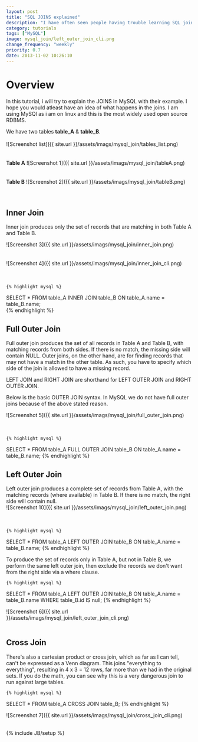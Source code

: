 ```yaml
---
layout: post
title: "SQL JOINS explained"
description: "I have often seen people having trouble learning SQL joins. Here is my tiny attempt at teaching about joins."
category: tutorials
tags: ["MySQL"]
image: mysql_join/left_outer_join_cli.png
change_frequency: "weekly"
priority: 0.7
date: 2013-11-02 10:26:10
---
```


# Overview 
In this tutorial, i will try to explain the JOINS in MySQL with their example. I hope you would atleast have an idea of what happens in the joins. I am using MySQl as i am on linux and this is the most widely used open source RDBMS. 							

We have two tables **table_A** & **table_B**.					
<br/>
![Screenshot list]({{ site.url }}/assets/imags/mysql_join/tables_list.png)						
<br/><br/>
**Table A**
![Screenshot 1]({{ site.url }}/assets/imags/mysql_join/tableA.png)						
<br/><br/>
**Table B**
![Screenshot 2]({{ site.url }}/assets/imags/mysql_join/tableB.png)						
<br/><br/>

## Inner Join
Inner join produces only the set of records that are matching in both Table A and Table B.							

![Screenshot 3]({{ site.url }}/assets/imags/mysql_join/inner_join.png)					
<br/><br/>
![Screenshot 4]({{ site.url }}/assets/imags/mysql_join/inner_join_cli.png)				
<br/><br/>

	{% highlight mysql %}
SELECT * FROM table_A INNER JOIN table_B ON table_A.name = table_B.name;				
	{% endhighlight %}


## Full Outer Join
Full outer join produces the set of all records in Table A and Table B, with matching records from both sides. If there is no match, the missing side will contain NULL. Outer joins, on the other hand, are for finding records that may not have a match in the other table. As such, you have to specify which side of the join is allowed to have a missing record.									

LEFT JOIN and RIGHT JOIN are shorthand for LEFT OUTER JOIN and RIGHT OUTER JOIN.										

Below is the basic OUTER JOIN syntax. In MySQL we do not have full outer joins because of the above stated reason.								

![Screenshot 5]({{ site.url }}/assets/imags/mysql_join/full_outer_join.png)						
<br/><br/>

	{% highlight mysql %}
SELECT * FROM table_A FULL OUTER JOIN table_B ON table_A.name = table_B.name;
	{% endhighlight %}


## Left Outer Join
Left outer join produces a complete set of records from Table A, with the matching records (where available) in Table B. If there is no match, the right side will contain null.								
![Screenshot 10]({{ site.url }}/assets/imags/mysql_join/left_outer_join.png)			
<br/><br/>

	{% highlight mysql %}
SELECT * FROM table_A LEFT OUTER JOIN table_B ON table_A.name = table_B.name;
	{% endhighlight %}

To produce the set of records only in Table A, but not in Table B, we perform the same left outer join, then exclude the records we don't want from the right side via a where clause.									

	{% highlight mysql %}
SELECT * FROM table_A LEFT OUTER JOIN table_B ON table_A.name = table_B.name WHERE table_B.id IS null;
	{% endhighlight %}

![Screenshot 6]({{ site.url }}/assets/imags/mysql_join/left_outer_join_cli.png)
<br/><br/>
## Cross Join
There's also a cartesian product or cross join, which as far as I can tell, can't be expressed as a Venn diagram. This joins "everything to everything", resulting in 4 x 3 = 12 rows, far more than we had in the original sets. If you do the math, you can see why this is a very dangerous join to run against large tables.

	{% highlight mysql %}
SELECT * FROM table_A CROSS JOIN table_B;
	{% endhighlight %}

![Screenshot 7]({{ site.url }}/assets/imags/mysql_join/cross_join_cli.png)
<br/><br/>

{% include JB/setup %}

